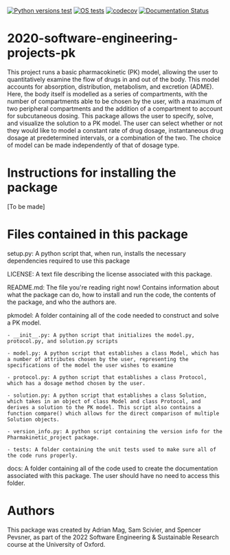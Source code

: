 [![Python versions test](https://github.com/Adrian-Mag/Pharmakinetic_project/actions/workflows/python-versions.yml/badge.svg)](https://github.com/Adrian-Mag/Pharmakinetic_project/actions/workflows/python-versions.yml)
[![OS tests](https://github.com/Adrian-Mag/Pharmakinetic_project/actions/workflows/os-tests.yml/badge.svg)](https://github.com/Adrian-Mag/Pharmakinetic_project/actions/workflows/os-tests.yml)
[![codecov](https://codecov.io/gh/Adrian-Mag/Pharmakinetic_project/branch/main/graph/badge.svg?token=NNG4YNS1H3)](https://codecov.io/gh/Adrian-Mag/Pharmakinetic_project)
[![Documentation Status](https://readthedocs.org/projects/pharmacokinetic-modelling/badge/?version=latest)](https://pharmacokinetic-modelling.readthedocs.io/en/latest/?badge=latest)

# 2020-software-engineering-projects-pk
This project runs a basic pharmacokinetic (PK) model, allowing the user to quantitatively examine the flow of drugs in and out of the body. This model accounts for absorption, distribution, metabolism, and excretion (ADME). Here, the body itself is modelled as a series of compartments, with the number of compartments able to be chosen by the user, with a maximum of two peripheral compartments and the addition of a compartment to account for subcutaneous dosing. This package allows the user to specify, solve, and visualize the solution to a PK model. The user can select whether or not they would like to model a constant rate of drug dosage, instantaneous drug dosage at predetermined intervals, or a combination of the two. The choice of model can be made independently of that of dosage type.

# Instructions for installing the package
[To be made]

# Files contained in this package
setup.py: A python script that, when run, installs the necessary dependencies required to use this package

LICENSE: A text file describing the license associated with this package.

README.md: The file you're reading right now! Contains information about what the package can do, how to install and run the code, the contents of the package, and who the authors are.

pkmodel: A folder containing all of the code needed to construct and solve a PK model.

    - __init__.py: A python script that initializes the model.py, protocol.py, and solution.py scripts

    - model.py: A python script that establishes a class Model, which has a number of attributes chosen by the user, representing the specifications of the model the user wishes to examine

    - protocol.py: A python script that establishes a class Protocol, which has a dosage method chosen by the user.

    - solution.py: A python script that establishes a class Solution, which takes in an object of class Model and class Protocol, and derives a solution to the PK model. This script also contains a function compare() which allows for the direct comparison of multiple Solution objects.

    - version_info.py: A python script containing the version info for the Pharmakinetic_project package.

    - tests: A folder containing the unit tests used to make sure all of the code runs properly.

docs: A folder containing all of the code used to create the documentation associated with this package. The user should have no need to access this folder.

# Authors
This package was created by Adrian Mag, Sam Scivier, and Spencer Pevsner, as part of the 2022 Software Engineering & Sustainable Research course at the University of Oxford.
